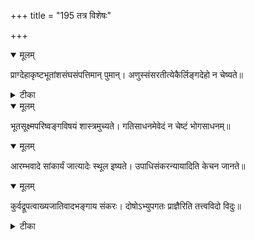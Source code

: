 +++
title = "195 तत्र विशेषः"

+++


<details open><summary>मूलम्</summary>

प्राग्देहाकृष्टभूतांशसंघसंपत्तिमान् पुमान्। अणुस्संसरतीत्येकैर्लिङ्गदेहो न चेष्यते॥
</details>



<details><summary>टीका</summary>

स. सि.[1-11]
</details>



<details open><summary>मूलम्</summary>

भूतसूक्ष्मपरिष्वङ्गविषयं शास्त्रमुच्यते। गतिसाधनमेवेदं न चेष्टं भोगसाधनम्॥
</details>



<details open><summary>मूलम्</summary>

आरम्भवादे सांकार्यं जात्यादेः स्थूल इष्यते। उपाधिसंकरन्यायादिति केचन जानते॥
</details>



<details open><summary>मूलम्</summary>

कुर्वद्रूपत्वाख्यजातिवादभङ्गाय संकरः। दोषोऽभ्युपगतः प्राज्ञैरिति तत्त्वविदो विदुः॥
</details>



<details><summary>टीका</summary>

न्या. कु.[1 स्त.]
</details>

